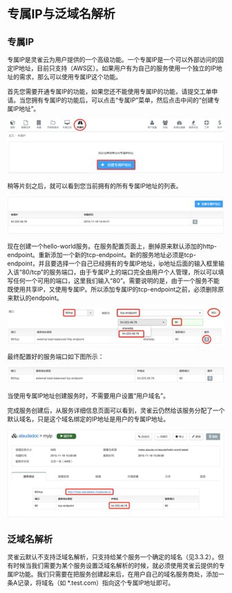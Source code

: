 # 专属IP与泛域名解析

## 专属IP

专属IP是灵雀云为用户提供的一个高级功能。一个专属IP是一个可以外部访问的固定IP地址，目前只支持（AWS区）。如果用户有为自己的服务使用一个独立的IP地址的需求，那么可以使用专属IP这个功能。

首先您需要开通专属IP的功能，如果您还不能使用专属IP的功能，请提交工单申请。当您拥有专属IP的功能后，可以点击“专属IP”菜单，然后点击中间的“创建专属IP地址”。

![](../../images/feature/service/reservedip-1.jpg)

稍等片刻之后，就可以看到您当前拥有的所有专属IP地址的列表。

![](../../images/feature/service/reservedip-2.jpg)

现在创建一个hello-world服务。在服务配置页面上，删掉原来默认添加的http-endpoint。重新添加一个新的tcp-endpoint。新的服务地址必须是tcp-endpoint，并且要选择一个自己已经拥有的专属IP地址，ip地址后面的输入框里输入该“80/tcp”的服务端口，由于专属IP上的端口完全由用户个人管理，所以可以填写任何一个可用的端口，这里我们输入“80”。需要说明的是，由于一个服务不能既使用共享IP，又使用专属IP。所以添加专属IP的tcp-endpoint之前，必须删除原来默认的endpoint。

![](../../images/feature/service/reservedip-3.jpg)

最终配置好的服务端口如下图所示：

![](../../images/feature/service/reservedip-4.jpg)

当使用专属IP地址创建服务时，不需要用户设置“用户域名”。

完成服务创建后，从服务详细信息页面可以看到，灵雀云仍然给该服务分配了一个默认域名，只是这个域名绑定的IP地址是用户的专属IP地址。

![](../../images/feature/service/reservedip-5.jpg)

## 泛域名解析

灵雀云默认不支持泛域名解析，只支持给某个服务一个确定的域名（见3.3.2）。但有时候当我们需要为某个服务设置泛域名解析的时候，就必须使用灵雀云提供的专属IP功能。我们只需要在把服务创建起来后，在用户自己的域名服务商处，添加一条A记录，将域名（如 *.test.com）指向这个专属IP地址即可。

